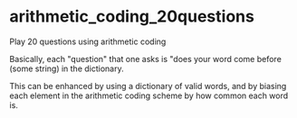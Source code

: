 # arithmetic_coding_20questions
Play 20 questions using arithmetic coding

Basically, each "question" that one asks is "does your word come before (some string) in the dictionary.

This can be enhanced by using a dictionary of valid words, and by biasing each element in the arithmetic coding scheme by how common each word is.
